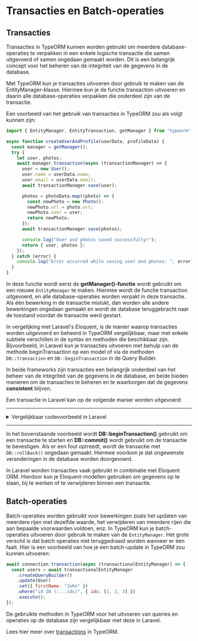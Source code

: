 # Transacties en Batch-operaties

## Transacties

Transacties in TypeORM kunnen worden gebruikt om meerdere database-operaties te verpakken in een enkele logische transactie die samen uitgevoerd of samen ongedaan gemaakt worden. Dit is een belangrijk concept voor het beheren van de integriteit van de gegevens in de database.

Met TypeORM kun je transacties uitvoeren door gebruik te maken van de EntityManager-klasse. Hiermee kun je de functie transaction uitvoeren en daarin alle database-operaties verpakken die onderdeel zijn van de transactie.

Een voorbeeld van het gebruik van transacties in TypeORM zou als volgt kunnen zijn:

```javascript
import { EntityManager, EntityTransaction, getManager } from "typeorm";

async function createUserAndProfile(userData, profileData) {
  const manager = getManager();
  try {
    let user, photos;
    await manager.transaction(async (transactionManager) => {
      user = new User();
      user.name = userData.name;
      user.email = userData.email;
      await transactionManager.save(user);

      photos = photoData.map((photo) => {
        const newPhoto = new Photo();
        newPhoto.url = photo.url;
        newPhoto.user = user;
        return newPhoto;
      });
      await transactionManager.save(photos);

      console.log("User and photos saved successfully!");
      return { user, photos };
    });
  } catch (error) {
    console.log("Error occurred while saving user and photos: ", error);
  }
}
```

In deze functie wordt eerst de **getManager()-functie** wordt gebruikt om een nieuwe `EntityManager` te maken. Hiermee wordt de functie transaction uitgevoerd, en alle database-operaties worden verpakt in deze transactie. Als één bewerking in de transactie mislukt, dan worden alle andere bewerkingen ongedaan gemaakt en wordt de database teruggebracht naar de toestand voordat de transactie werd gestart.

In vergelijking met Laravel's Eloquent, is de manier waarop transacties worden uitgevoerd en beheerd in TypeORM vergelijkbaar, maar met enkele subtiele verschillen in de syntax en methoden die beschikbaar zijn. Bijvoorbeeld, in Laravel kun je transacties uitvoeren met behulp van de methode beginTransaction op een model of via de methoden `DB::transaction` en `DB::beginTransaction` in de Query Builder.

In beide frameworks zijn transacties een belangrijk onderdeel van het beheer van de integriteit van de gegevens in de database, en beide bieden manieren om de transacties te beheren en te waarborgen dat de gegevens **consistent** blijven.

Een transactie in Laravel kan op de volgende manier worden uitgevoerd:

<hr />
<details>
  <summary>Vergelijkbaar codevoorbeeld in Laravel</summary>

```php
use Illuminate\Support\Facades\DB;

Route::get('/test', function () {
    DB::beginTransaction();

    try {
        // Voer hier de database-operaties uit
        DB::commit();
    } catch (\Exception $e) {
        DB::rollBack();
        return $e->getMessage();
    }
});
```

</details>
<hr/>

In het bovenstaande voorbeeld wordt **DB::beginTransaction()** gebruikt om een transactie te starten en **DB::commit()** wordt gebruikt om de transactie te bevestigen. Als er een fout optreedt, wordt de transactie met `DB::rollBack()` ongedaan gemaakt. Hiermee voorkom je dat ongewenste veranderingen in de database worden doorgevoerd.

In Laravel worden transacties vaak gebruikt in combinatie met Eloquent ORM. Hierdoor kun je Eloquent-modellen gebruiken om gegevens op te slaan, bij te werken of te verwijderen binnen een transactie.

## Batch-operaties

Batch-operaties worden gebruikt voor bewerkingen zoals het updaten van meerdere rijen met dezelfde waarde, het verwijderen van meerdere rijen die aan bepaalde voorwaarden voldoen, enz. In TypeORM kun je batch-operaties uitvoeren door gebruik te maken van de `EntityManager`. Het grote verschil is dat batch operaties niet teruggedraaid worden wanneer er één faalt. Hier is een voorbeeld van hoe je een batch-update in TypeORM zou kunnen uitvoeren:

```javascript
await connection.transaction(async (transactionalEntityManager) => {
  const users = await transactionalEntityManager
    .createQueryBuilder()
    .update(User)
    .set({ firstName: "John" })
    .where("id IN (:...ids)", { ids: [1, 2, 3] })
    .execute();
});
```

De gebruikte methoden in TypeORM voor het uitvoeren van queries en operaties op de database zijn vergelijkbaar met deze in Laravel.

Lees hier meer over [transactions] in TypeORM.

[transactions]: https://typeorm.io/transactions
